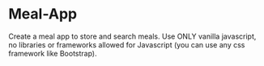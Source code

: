 # Meal-App
Create a meal app to store and search meals. Use ONLY vanilla javascript, no libraries or frameworks allowed for Javascript (you can use any css framework like Bootstrap).
